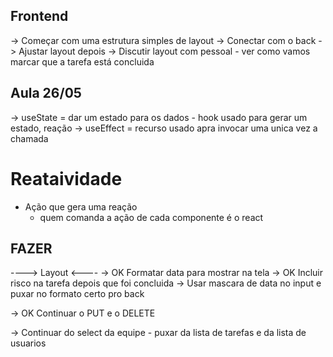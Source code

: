 ## Frontend
-> Começar com uma estrutura simples de layout
-> Conectar com o back
-> Ajustar layout depois
-> Discutir layout com pessoal
    - ver como vamos marcar que a tarefa está concluida

## Aula 26/05
-> useState = dar um estado para os dados - hook usado para gerar um estado, reação
-> useEffect = recurso usado apra invocar uma unica vez a chamada 

# Reataividade
- Ação que gera uma reação
    - quem comanda a ação de cada componente é o react

## FAZER ##
----> Layout <----
-> OK Formatar data para mostrar na tela
-> OK Incluir risco na tarefa depois que foi concluida
-> Usar mascara de data no input e puxar no formato certo pro back

-> OK Continuar o PUT e o DELETE

->  Continuar do select da equipe
    - puxar da lista de tarefas e da lista de usuarios
